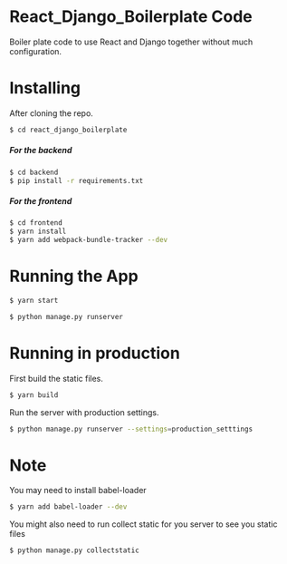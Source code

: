 # React_Django_Boilerplate Code

Boiler plate code to use React and Django together without much configuration.

# Installing

After cloning the repo.

```bash
$ cd react_django_boilerplate
```

##### For the backend

```bash
$ cd backend
$ pip install -r requirements.txt
```

##### For the frontend

```bash
$ cd frontend
$ yarn install
$ yarn add webpack-bundle-tracker --dev
```

# Running the App

```bash
$ yarn start
```

```bash
$ python manage.py runserver
```

# Running in production

First build the static files.

```bash
$ yarn build
```

Run the server with production settings.

```bash
$ python manage.py runserver --settings=production_setttings
```

# Note

You may need to install babel-loader

```bash
$ yarn add babel-loader --dev
```

You might also need to run collect static for you server to see you static files

```bash
$ python manage.py collectstatic
```



